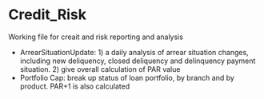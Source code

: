 # Credit_Risk
Working file for creait and risk reporting and analysis
- ArrearSituationUpdate: 1) a daily analysis of arrear situation changes, including new deliquency, closed deliquency and delinquency payment situation. 2) give overall calculation of PAR value
- Portfolio Cap: break up status of loan portfolio, by branch and by product. PAR+1 is also calculated
